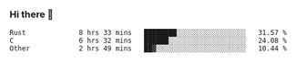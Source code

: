 ### Hi there 👋

<!--
**WShiBin/WShiBin** is a ✨ _special_ ✨ repository because its `README.md` (this file) appears on your GitHub profile.

Here are some ideas to get you started:

- 🔭 I’m currently working on ...
- 🌱 I’m currently learning ...
- 👯 I’m looking to collaborate on ...
- 🤔 I’m looking for help with ...
- 💬 Ask me about ...
- 📫 How to reach me: ...
- 😄 Pronouns: ...
- ⚡ Fun fact: ...
-->

<!--START_SECTION:waka-->

```text
Rust             8 hrs 33 mins   ████████░░░░░░░░░░░░░░░░░   31.57 %
C                6 hrs 32 mins   ██████░░░░░░░░░░░░░░░░░░░   24.08 %
Other            2 hrs 49 mins   ██▓░░░░░░░░░░░░░░░░░░░░░░   10.44 %
```

<!--END_SECTION:waka-->
